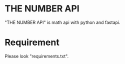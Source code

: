 # THE NUMBER API

"THE NUMBER API" is math api with python and fastapi.  

# Requirement

Please look "requirements.txt".
